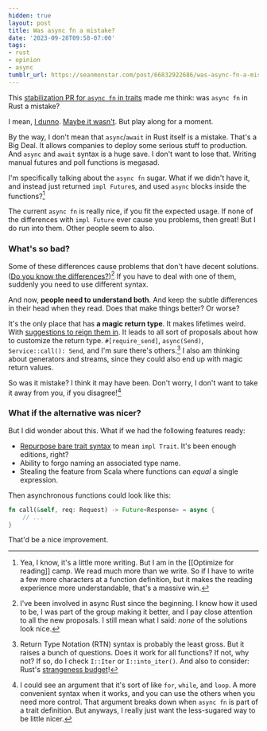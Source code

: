 ```yaml
---
hidden: true
layout: post
title: Was async fn a mistake?
date: '2023-09-28T09:58-07:00'
tags:
- rust
- opinion
- async
tumblr_url: https://seanmonstar.com/post/66832922686/was-async-fn-a-mistake
---
```

This [stabilization PR for `async fn` in traits][stabilization] made me think: was `async fn` in Rust a mistake?

I mean, [I dunno][twit]. [Maybe it wasn't][masto]. But play along for a moment.

By the way, I don't mean that `async`/`await` in Rust itself is a mistake. That's a Big Deal. It allows companies to deploy some serious stuff to production. And `async` and `await` syntax is a huge save. I don't want to lose that. Writing manual futures and poll functions is megasad.

I'm specifically talking about the `async fn` sugar. What if we didn't have it, and instead just returned `impl Future`s, and used `async` blocks inside the functions?[^reading]

The current `async fn` is really nice, if you fit the expected usage. If none of the differences with `impl Future` ever cause you problems, then great! But I do run into them. Other people seem to also.

### What's so bad?

Some of these differences cause problems that don't have decent solutions. ([Do you know the differences?][play])[^me] If you have to deal with one of them, suddenly you need to use different syntax.

And now, **people need to understand both**. And keep the subtle differences in their head when they read. Does that make things better? Or worse?

It's the only place that has **a magic return type**. It makes lifetimes weird. With [suggestions to reign them in][lifetimes]. It leads to all sort of proposals about how to customize the return type. `#[require_send]`, `async(Send)`, `Service::call(): Send`, and I'm sure there's others.[^rtn] I also am thinking about generators and streams, since they could also end up with magic return values.

So was it mistake? I think it may have been. Don't worry, I don't want to take it away from you, if you disagree![^for]

### What if the alternative was nicer?

But I did wonder about this. What if we had the following features ready:

- [Repurpose bare trait syntax][bare] to mean `impl Trait`. It's been enough editions, right?
- Ability to forgo naming an associated type name.
- Stealing the feature from Scala where functions can _equal_ a single expression.

Then asynchronous functions could look like this:

```rust
fn call(&self, req: Request) -> Future<Response> = async {
    // ...
}
```

That'd be a nice improvement.

[^reading]: Yea, I know, it's a little more writing. But I am in the [[Optimize for reading]] camp. We read much more than we write. So if I have to write a few more characters at a function definition, but it makes the reading experience more understandable, that's a massive win.

[^me]: I've been involved in async Rust since the beginning. I know how it used to be, I was part of the group making it better, and I pay close attention to all the new proposals. I still mean what I said: _none_ of the solutions look nice.

[^rtn]: Return Type Notation (RTN) syntax is probably the least gross. But it raises a bunch of  questions. Does it work for all functions? If not, why not? If so, do I check `I::Iter` or `I::into_iter()`. And also to consider: Rust's [strangeness budget][]!

[^for]: I could see an argument that it's sort of like `for`, `while`, and `loop`. A more convenient syntax when it works, and you can use the others when you need more control. That argument breaks down when `async fn` is part of a trait definition. But anyways, I really just want the less-sugared way to be little nicer.

[stabilization]: https://github.com/rust-lang/rust/pull/115822
[twit]: https://twitter.com/seanmonstar/status/1702423803698286951
[masto]: https://masto.ai/@seanmonstar/111065463310520732
[play]: https://play.rust-lang.org/?version=stable&mode=debug&edition=2021&gist=beb7c7d6f540ca55c7d19795a023cdbe
[lifetimes]: https://ibraheem.ca/posts/extending-the-async-fn-syntax/
[bare]: https://rust-lang.github.io/rfcs/2113-dyn-trait-syntax.html#rationale-and-alternatives
[strangeness budget]: https://steveklabnik.com/writing/the-language-strangeness-budget
